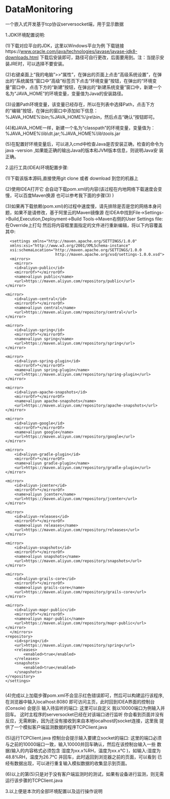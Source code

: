 # DataMonitoring
一个嵌入式开发基于tcp协议serversocket端，用于显示数据


1.JDK环境配置说明:
  
  (1)下载对应平台的JDK，这里以Windows平台为例 下载链接https://www.oracle.com/java/technologies/javase/javase-jdk8-downloads.html
     下载后安装即可，路径可自行更改，后面要用到。注：当提示安装JRE时，可以选择不要安装。
     
  (2)右键桌面上“我的电脑”>>“属性”，在弹出的页面上点击“高级系统设置”，在弹出的“系统属性”窗口中“高级”标签页下点击“环境变量”按钮，在弹出的“环境变
     量”窗口中，点击下方的“新建”按钮，在弹出的“新建系统变量”窗口中，新建一个名为“JAVA_HOME”的环境变量，变量值为Java的安装路径。
     
  (3)设置Path环境变量，该变量已经存在，所以在列表中选择Path，点击下方的“编辑”按钮，在弹出的窗口中添加如下信息：
     %JAVA_HOME%\bin;%JAVA_HOME%\jre\bin，然后点击“确认”按钮即可。
     
  (4)和JAVA_HOME一样，新建一个名为“classpath”的环境变量，变量值为：%JAVA_HOME%\lib\dt.jar;%JAVA_HOME%\lib\tools.jar
  
  (5)在配置好环境变量后，可以进入cmd中检查Java是否安装正确，检查的命令为 java -version ,如果能正确的输出Java的版本和JVM版本信息，则说明Java安      装正确。
  
2.运行工具(IDEA)环境配置步骤:

  (1)下载该版本源码,直接使用git clone 或者 download 到您的机器上
  
  (2)使用IDEA打开它 会自动下载pom.xml的内容(该过程在内地网络下载速度会变慢，可以百度Maven换源 也可以参考我下面的步骤(3) )
  
  (3)如果再下载依赖(pom.xml)的过程中速度慢，请先排除是否是您的网络本身问题，如果不是请修改，基于阿里云的Maven镜像源
     在IDEA中找到File->Settings->Build,Execution,Deployment->Build Tools->Maven右侧的User Settings file:
     在Override上打勾 然后将内容框里面指定的文件进行重新编辑，将以下内容覆盖其中:
```
  <settings xmlns="http://maven.apache.org/SETTINGS/1.0.0"
  xmlns:xsi="http://www.w3.org/2001/XMLSchema-instance"
  xsi:schemaLocation="http://maven.apache.org/SETTINGS/1.0.0
                      http://maven.apache.org/xsd/settings-1.0.0.xsd">
  <mirrors>
    <mirror>
    <id>aliyun-public</id>
    <mirrorOf>*</mirrorOf>
    <name>aliyun public</name>
    <url>https://maven.aliyun.com/repository/public</url>
</mirror>

<mirror>
    <id>aliyun-central</id>
    <mirrorOf>*</mirrorOf>
    <name>aliyun central</name>
    <url>https://maven.aliyun.com/repository/central</url>
</mirror>

<mirror>
    <id>aliyun-spring</id>
    <mirrorOf>*</mirrorOf>
    <name>aliyun spring</name>
    <url>https://maven.aliyun.com/repository/spring</url>
</mirror>

<mirror>
    <id>aliyun-spring-plugin</id>
    <mirrorOf>*</mirrorOf>
    <name>aliyun spring-plugin</name>
    <url>https://maven.aliyun.com/repository/spring-plugin</url>
</mirror>

<mirror>
    <id>aliyun-apache-snapshots</id>
    <mirrorOf>*</mirrorOf>
    <name>aliyun apache-snapshots</name>
    <url>https://maven.aliyun.com/repository/apache-snapshots</url>
</mirror>

<mirror>
    <id>aliyun-google</id>
    <mirrorOf>*</mirrorOf>
    <name>aliyun google</name>
    <url>https://maven.aliyun.com/repository/google</url>
</mirror>

<mirror>
    <id>aliyun-gradle-plugin</id>
    <mirrorOf>*</mirrorOf>
    <name>aliyun gradle-plugin</name>
    <url>https://maven.aliyun.com/repository/gradle-plugin</url>
</mirror>

<mirror>
    <id>aliyun-jcenter</id>
    <mirrorOf>*</mirrorOf>
    <name>aliyun jcenter</name>
    <url>https://maven.aliyun.com/repository/jcenter</url>
</mirror>

<mirror>
    <id>aliyun-releases</id>
    <mirrorOf>*</mirrorOf>
    <name>aliyun releases</name>
    <url>https://maven.aliyun.com/repository/releases</url>
</mirror>

<mirror>
    <id>aliyun-snapshots</id>
    <mirrorOf>*</mirrorOf>
    <name>aliyun snapshots</name>
    <url>https://maven.aliyun.com/repository/snapshots</url>
</mirror>  

<mirror>
    <id>aliyun-grails-core</id>
    <mirrorOf>*</mirrorOf>
    <name>aliyun grails-core</name>
    <url>https://maven.aliyun.com/repository/grails-core</url>
</mirror>

<mirror>
    <id>aliyun-mapr-public</id>
    <mirrorOf>*</mirrorOf>
    <name>aliyun mapr-public</name>
    <url>https://maven.aliyun.com/repository/mapr-public</url>
</mirror>
  </mirrors>
<repository>
    <id>spring</id>
    <url>https://maven.aliyun.com/repository/spring</url>
    <releases>
        <enabled>true</enabled>
    </releases>
    <snapshots>
        <enabled>true</enabled>
    </snapshots>
</repository>
</settings>


```

  (4)完成以上加载步骤pom.xml不会显示红色错误即可，然后可以构建运行该程序,在浏览器中输入localhost:8080  即可访问主页，此时回到IDEA界面的控制台      (Console) 会提示 输入待监听的端口:  这里可以自定义  我以10000端口为例输入并回车。
     这时主程序的serversocket已经在对该端口进行监听  你会看到页面并没有反应，无需刷新，因为还没有接收到来自本地localhost的socket连接，这里我        提供了一个模拟客户端监测数据的程序TCPClient.java
     
  (5)运行TCPClient.java 控制台会提示输入要建立socket的端口:  这里的端口必须与之前的10000端口一致，输入10000并回车确认，然后在该控制台输入一些      数据(输入的内容格式必须包含 湿度为xx.x%RH，温度为xx.x℃ )，如输入:湿度为48.8%RH，温度为26.7℃ 并回车，此时返回到浏览器之前的页面，可以看到      已经有数据出现，可以进行重复输入模拟数据的收集显示到页面。
  
  (6)以上的第(5)只是对于没有客户端监测时的测试，如果有设备进行监测，则无需运行该步骤的TCPClient.java

3.以上便是本次的全部环境配置以及运行操作说明
  
  
